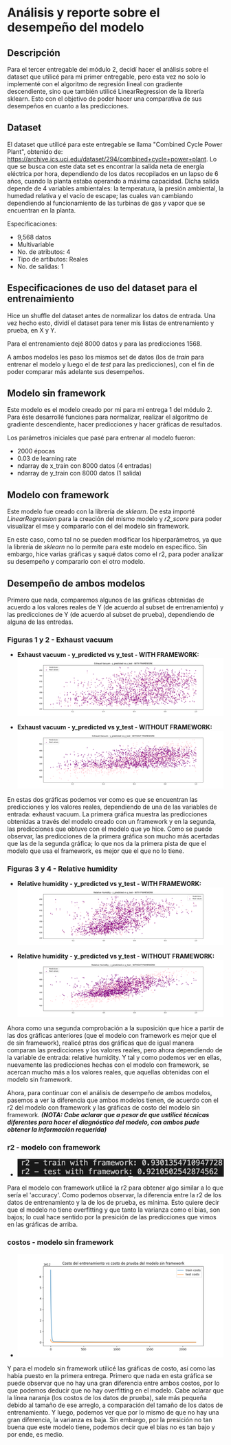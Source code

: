 # Análisis y reporte sobre el desempeño del modelo

## Descripción
Para el tercer entregable del módulo 2, decidí hacer el análisis sobre el dataset que utilicé para mi primer entregable, pero esta vez no solo lo implementé con el algoritmo de regresión lineal con gradiente descendiente, sino que también utilicé LinearRegression de la librería sklearn. Esto con el objetivo de poder hacer una comparativa de sus desempeños en cuanto a las predicciones. 

## Dataset
El dataset que utilicé para este entregable se llama "Combined Cycle Power Plant", obtenido de: https://archive.ics.uci.edu/dataset/294/combined+cycle+power+plant.
Lo que se busca con este data set es encontrar la salida neta de energía eléctrica por hora, dependiendo de los datos recopilados en un lapso de 6 años, cuando la planta estaba operando a máxima capacidad. Dicha salida depende de 4 variables ambientales: la temperatura, la presión ambiental, la humedad relativa y el vacío de escape; las cuales van cambiando dependiendo al funcionamiento de las turbinas de gas y vapor que se encuentran en la planta.

Especificaciones:
- 9,568 datos
- Multivariable
- No. de atributos: 4
- Tipo de artibutos: Reales
- No. de salidas: 1

## Especificaciones de uso del dataset para el entrenaimiento
Hice un shuffle del dataset antes de normalizar los datos de entrada. Una vez hecho esto, dividí el dataset para tener mis listas de entrenamiento y prueba, en X y Y. 

Para el entrenamiento dejé 8000 datos y para las predicciones 1568.

A ambos modelos les paso los mismos set de datos (los de *train* para entrenar el modelo y luego el de *test* para las predicciones), con el fin de poder comparar más adelante sus desempeños.

## Modelo sin framework
Este modelo es el modelo creado por mi para mi entrega 1 del módulo 2.
Para éste desarrollé funciones para normalizar, realizar el algoritmo de gradiente descendiente, hacer predicciones y hacer gráficas de resultados.

Los parámetros iniciales que pasé para entrenar al modelo fueron:
- 2000 épocas
- 0.03 de learning rate
- ndarray de x_train con 8000 datos (4 entradas)
- ndarray de y_train con 8000 datos (1 salida)

## Modelo con framework
Este modelo fue creado con la librería de *sklearn*. De esta importé *LinearRegression* para la creación del mismo modelo y *r2_score* para poder visualizar el mse y compararlo con el del modelo sin framework.

En este caso, como tal no se pueden modificar los hiperparámetros, ya que la librería de *sklearn* no lo permite para este modelo en específico. Sin embargo, hice varias gráficas y saqué datos como el r2, para poder analizar su desempeño y compararlo con el otro modelo.

## Desempeño de ambos modelos
Primero que nada, comparemos algunos de las gráficas obtenidas de acuerdo a los valores reales de Y (de acuerdo al subset de entrenamiento) y las predicciones de Y (de acuerdo al subset de prueba), dependiendo de alguna de las entredas.

### Figuras 1 y 2 - Exhaust vacuum
- **Exhaust vacuum - y_predicted vs y_test - WITH FRAMEWORK:**
![alt text](https://github.com/karencl/IntroIA_TC3006C/blob/master/Entrega3/Images/Figure_1.png)

- **Exhaust vacuum - y_predicted vs y_test - WITHOUT FRAMEWORK:**
![alt text](https://github.com/karencl/IntroIA_TC3006C/blob/master/Entrega3/Images/Figure_2.png)

En estas dos gráficas podemos ver como es que se encuentran las predicciones y los valores reales, dependiendo de una de las variables de entrada: exhaust vacuum.
La primera gráfica muestra las predicciones obtenidas a través del modelo creado con un framework y en la segunda, las predicciones que obtuve con el modelo que yo hice. Como se puede observar, las predicciones de la primera gráfica son mucho más acertadas que las de la segunda gráfica; lo que nos da la primera pista de que el modelo que usa el framework, es mejor que el que no lo tiene.

### Figuras 3 y 4 - Relative humidity
- **Relative humidity - y_predicted vs y_test - WITH FRAMEWORK:** 
![alt text](https://github.com/karencl/IntroIA_TC3006C/blob/master/Entrega3/Images/Figure_3.png)

- **Relative humidity - y_predicted vs y_test - WITHOUT FRAMEWORK:**
![alt text](https://github.com/karencl/IntroIA_TC3006C/blob/master/Entrega3/Images/Figure_4.png)

Ahora como una segunda comprobación a la suposición que hice a partir de las dos gráficas anteriores (que el modelo con framework es mejor que el de sin framework), realicé ptras dos gráficas que de igual manera comparan las predicciones y los valores reales, pero ahora dependiendo de la variable de entrada: relative humidity.
Y tal y como podemos ver en ellas, nuevamente las predicciones hechas con el modelo con framework, se acercan mucho más a los valores reales, que aquellas obtenidas con el modelo sin framework.


Ahora, para continuar con el análisis de desempeño de ambos modelos, pasemos a ver la diferencia que ambos modelos tienen, de acuerdo con el r2 del modelo con framework y las gráficas de costo del modelo sin framework.
***(NOTA: Cabe aclarar que a pesar de que ustilicé técnicas diferentes para hacer el diagnóstico del modelo, con ambos pude obtener la información requerida)***

### r2 - modelo con framework
- ![alt text](https://github.com/karencl/IntroIA_TC3006C/blob/master/Entrega3/Images/Screen%20Shot%202023-09-10%20at%2018.24.20.png)

Para el modelo con framework utilicé la r2 para obtener algo similar a lo que sería el 'accuracy'. Como podemos observar, la diferencia entre la r2 de los datos de entrenamiento y la de los de prueba, es mínima. Esto quiere decir que el modelo no tiene overfitting y que tanto la varianza como el bias, son bajos; lo cual hace sentido por la presición de las predicciones que vimos en las gráficas de arriba.

### costos - modelo sin framework
- ![alt text](https://github.com/karencl/IntroIA_TC3006C/blob/master/Entrega3/Images/Figure_5.png)

Y para el modelo sin framework utilicé las gráficas de costo, así como las había puesto en la primera entrega.
Primero que nada en esta gráfica se puede observar que no hay una gran diferencia entre ambos costos, por lo que podemos deducir que no hay overfitting en el modelo. Cabe aclarar que la línea naranja (los costos de los datos de prueba), sale más pequeña debido al tamaño de ese arreglo, a comparación del tamaño de los datos de entrenamiento. Y luego, podemos ver que por lo mismo de que no hay una gran diferencia, la varianza es baja. Sin embargo, por la presición no tan buena que este modelo tiene, podemos decir que el bias no es tan bajo y por ende, es medio.

